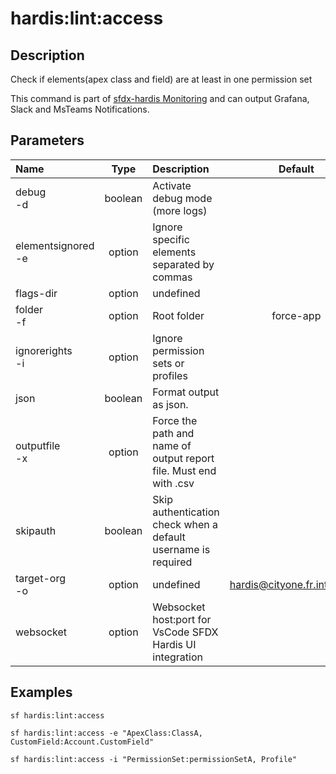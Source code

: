 <!-- This file has been generated with command 'sf hardis:doc:plugin:generate'. Please do not update it manually or it may be overwritten -->
# hardis:lint:access

## Description

Check if elements(apex class and field) are at least in one permission set
  
This command is part of [sfdx-hardis Monitoring](https://sfdx-hardis.cloudity.com/salesforce-monitoring-missing-access/) and can output Grafana, Slack and MsTeams Notifications.


## Parameters

| Name                   |  Type   | Description                                                       |           Default            | Required | Options |
|:-----------------------|:-------:|:------------------------------------------------------------------|:----------------------------:|:--------:|:-------:|
| debug<br/>-d           | boolean | Activate debug mode (more logs)                                   |                              |          |         |
| elementsignored<br/>-e | option  | Ignore specific elements separated by commas                      |                              |          |         |
| flags-dir              | option  | undefined                                                         |                              |          |         |
| folder<br/>-f          | option  | Root folder                                                       |          force-app           |          |         |
| ignorerights<br/>-i    | option  | Ignore permission sets or profiles                                |                              |          |         |
| json                   | boolean | Format output as json.                                            |                              |          |         |
| outputfile<br/>-x      | option  | Force the path and name of output report file. Must end with .csv |                              |          |         |
| skipauth               | boolean | Skip authentication check when a default username is required     |                              |          |         |
| target-org<br/>-o      | option  | undefined                                                         | hardis@cityone.fr.intfluxne2 |          |         |
| websocket              | option  | Websocket host:port for VsCode SFDX Hardis UI integration         |                              |          |         |

## Examples

```shell
sf hardis:lint:access
```

```shell
sf hardis:lint:access -e "ApexClass:ClassA, CustomField:Account.CustomField"
```

```shell
sf hardis:lint:access -i "PermissionSet:permissionSetA, Profile"
```


